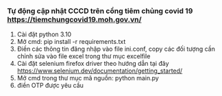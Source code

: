 ###  Tự động cập nhật CCCD trên cổng tiêm chủng covid 19 https://tiemchungcovid19.moh.gov.vn/

1. Cài đặt python 3.10
2. Mở cmd: pip install -r requirements.txt
3. Điền các thông tin đăng nhập vào file ini.conf, copy các đối tượng cần chỉnh sửa vào file excel trong thư mục excelfile
4. Cài đặt selenium firefox driver theo hướng dẫn tại đây https://www.selenium.dev/documentation/getting_started/
5. Mở cmd trong thư mục mã nguồn: python main.py
6. điền OTP được yêu cầu